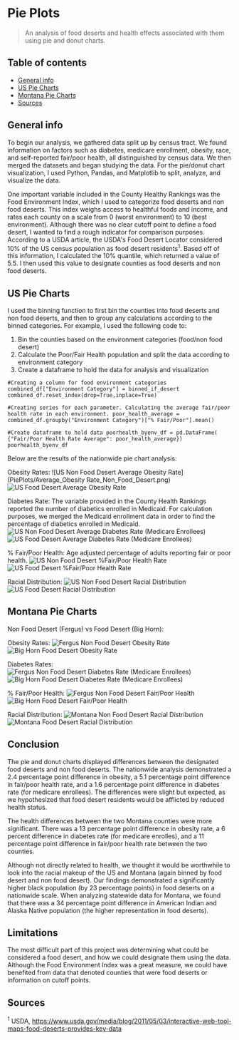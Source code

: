 # Pie Plots
> An analysis of food deserts and health effects associated with them using pie and donut charts.

## Table of contents
* [General info](#general-info)
* [US Pie Charts](#us-pie-charts)
* [Montana Pie Charts](#montana-pie-charts)
* [Sources](#sources)

## General info
To begin our analysis, we gathered data split up by census tract. We found information on factors such as diabetes, medicare enrollment, obesity, race, and self-reported fair/poor health, all distinguished by census data. We then merged the datasets and began studying the data. For the pie/donut chart visualization, I used Python, Pandas, and Matplotlib to split, analyze, and visualize the data.

One important variable included in the County Healthy Rankings was the Food Environment Index, which I used to categorize food deserts and non food deserts. This index weighs access to healthful foods and income, and rates each county on a scale from 0 (worst environment) to 10 (best environment). Although there was no clear cutoff point to define a food desert, I wanted to find a rough indicator for comparison purposes. According to a USDA article, the USDA's Food Desert Locator considered 10% of the US census population as food desert residents<sup>1</sup>. Based off of this information, I calculated the 10% quantile, which returned a value of 5.5. I then used this value to designate counties as food deserts and non food deserts.

## US Pie Charts
I used the binning function to first bin the counties into food deserts and non food deserts, and then to group any calculations according to the binned categories.
For example, I used the following code to:
1) Bin the counties based on the environment categories (food/non food desert)
2) Calculate the Poor/Fair Health population and split the data according to environment category
3) Create a dataframe to hold the data for analysis and visualization

`#Creating a column for food environment categories
combined_df["Environment Category"] = binned_if_desert
combined_df.reset_index(drop=True,inplace=True)`

`#Creating series for each parameter. Calculating the average fair/poor health rate in each environment.
poor_health_average = combined_df.groupby("Environment Category")["% Fair/Poor"].mean()`

`#Create dataframe to hold data
poorhealth_byenv_df = pd.DataFrame(
    {"Fair/Poor Health Rate Average": poor_health_average})
poorhealth_byenv_df`

Below are the results of the nationwide pie chart analysis:

Obesity Rates:
![US Non Food Desert Average Obesity Rate](PiePlots/Average_Obesity Rate_Non_Food_Desert.png)
![US Food Desert Average Obesity Rate](PiePlots/Average_Obesity_Rate_Food_Desert.png)


Diabetes Rate:
The variable provided in the County Health Rankings reported the number of diabetics enrolled in Medicaid. For calculation purposes, we merged the Medicaid enrollment data in order to find the percentage of diabetics enrolled in Medicaid.
![US Non Food Desert Average Diabetes Rate (Medicare Enrollees)](PiePlots/Percent_of_Medicare_Enrollment_Diabetic_Non_Food_Desert.png)
![US Food Desert Average Diabetes Rate (Medicare Enrollees)](PiePlots/Percent_of_Medicare_Enrollment_Diabetic_Food_Desert.png)

% Fair/Poor Health:
Age adjusted percentage of adults reporting fair or poor health.
![US Non Food Desert %Fair/Poor Health Rate](PiePlots/Fair_Poor_Health_Rate_Non_Food_Desert.png)
![US Food Desert %Fair/Poor Health Rate](PiePlots/Fair_Poor_Health_Rate_Food_Desert.png)

Racial Distribution:
![US Non Food Desert Racial Distribution](PiePlots/Non_Food_Desert_Racial_Distribution.png)
![US Food Desert Racial Distribution](PiePlots/Food_Desert_Racial_Distribution.png)


## Montana Pie Charts
Non Food Desert (Fergus) vs Food Desert (Big Horn):

Obesity Rates:
![Fergus Non Food Desert Obesity Rate](PiePlots/Fergus_Non_Desert_Obesity_Rate.png)
![Big Horn Food Desert Obesity Rate](PiePlots/Big_Horn_Food_Desert_Obesity_Rate.png)

Diabetes Rates:
![Fergus Non Food Desert Diabetes Rate (Medicare Enrollees)](PiePlots/Fergus_MT_Non_Food_Desert_Diabetes_Rate.png)
![Big Horn Food Desert Diabetes Rate (Medicare Enrollees)](PiePlots/Big_Horn_Food_Desert_Diabetes_Rate.png)

% Fair/Poor Health:
![Fergus Non Food Desert Fair/Poor Health](PiePlots/Fergus_Non_Food_Desert_Health_Rate.png)
![Big Horn Food Desert Fair/Poor Health](Big_Horn_Food_Desert_Health_Rate.png)

Racial Distribution:
![Montana Non Food Desert Racial Distribution](PiePlots/Montana_Non_Food_Desert_Racial_Distribution.png)
![Montana Food Desert Racial Distribution](PiePlots/Montana_Food_Desert_Racial_Distribution.png)

## Conclusion

The pie and donut charts displayed differences between the designated food deserts and non food deserts. The nationwide analysis demonstrated a 2.4 percentage point difference in obesity, a 5.1 percentage point difference in fair/poor health rate, and a 1.6 percentage point difference in diabetes rate (for medicare enrollees). The differences were slight but expected, as we hypothesized that food desert residents would be afflicted by reduced health status.

The health differences between the two Montana counties were more significant. There was a 13 percentage point difference in obesity rate, a 6 percent difference in diabetes rate (for medicare enrolles), and a 11 percentage point difference in fair/poor health rate between the two counties.

Although not directly related to health, we thought it would be worthwhile to look into the racial makeup of the US and Montana (again binned by food desert and non food desert). Our findings demonstrated a significantly higher black population (by 23 percentage points) in food deserts on a nationwide scale. When analyzing statewide data for Montana, we found that there was a 34 percentage point difference in American Indian and Alaska Native population (the higher representation in food deserts).

## Limitations

The most difficult part of this project was determining what could be considered a food desert, and how we could designate them using the data. Although the Food Environment Index was a great measure, we could have benefited from data that denoted counties that were food deserts or information on cutoff points.

## Sources
<sup>1</sup> USDA, https://www.usda.gov/media/blog/2011/05/03/interactive-web-tool-maps-food-deserts-provides-key-data
